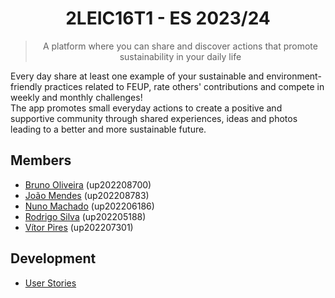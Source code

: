 <h1 align="center"> 2LEIC16T1 - ES 2023/24 </h1> 

><p align="center">
> A platform where you can share and discover actions that promote sustainability in your daily life  
></p>

Every day share at least one example of your sustainable and environment-friendly practices related to FEUP, rate others' contributions and compete in weekly and monthly challenges!  
The app promotes small everyday actions to create a positive and supportive community through shared experiences, ideas and photos leading to a better and more sustainable future.

## Members

- [Bruno Oliveira](https://github.com/Process-ing) (up202208700)
- [João Mendes](https://github.com/The-Memechanic) (up202208783)
- [Nuno Machado](https://github.com/Slyfenon) (up202206186)
- [Rodrigo Silva](https://github.com/racoelhosilva) (up202205188)
- [Vítor Pires](https://github.com/vitormpp) (up202207301)

## Development

- [User Stories](./docs/user-stories.md)
